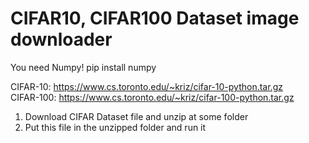 # CIFAR10, CIFAR100 Dataset image downloader  
   
 You need Numpy!
     pip install numpy
 
CIFAR-10: https://www.cs.toronto.edu/~kriz/cifar-10-python.tar.gz  
CIFAR-100: https://www.cs.toronto.edu/~kriz/cifar-100-python.tar.gz  
  
1. Download CIFAR Dataset file and unzip at some folder  
2. Put this file in the unzipped folder and run it  
